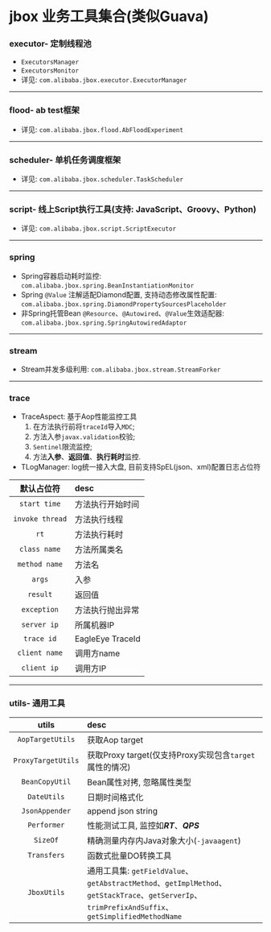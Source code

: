 # jbox 业务工具集合(类似Guava)

### executor- 定制线程池
- `ExecutorsManager`
- `ExecutorsMonitor`
- 详见: `com.alibaba.jbox.executor.ExecutorManager`

---
### flood- ab test框架
- 详见: `com.alibaba.jbox.flood.AbFloodExperiment`

---
### scheduler- 单机任务调度框架
- 详见: `com.alibaba.jbox.scheduler.TaskScheduler`

---
### script- 线上Script执行工具(支持: JavaScript、Groovy、Python)
- 详见: `com.alibaba.jbox.script.ScriptExecutor`

---
### spring
- Spring容器启动耗时监控: `com.alibaba.jbox.spring.BeanInstantiationMonitor`
- Spring `@Value` 注解适配Diamond配置, 支持动态修改属性配置: `com.alibaba.jbox.spring.DiamondPropertySourcesPlaceholder`
- 非Spring托管Bean `@Resource`、`@Autowired`、`@Value`生效适配器: `com.alibaba.jbox.spring.SpringAutowiredAdaptor`

---
### stream
- Stream并发多级利用: `com.alibaba.jbox.stream.StreamForker`

---
### trace
- TraceAspect: 基于Aop性能监控工具
    1. 在方法执行前将`traceId`导入`MDC`;
    2. 方法入参`javax.validation`校验;
    3. `Sentinel`限流监控;
    4. 方法**入参**、**返回值**、**执行耗时**监控.
- TLogManager: log统一接入大盘, 目前支持SpEL(json、xml)配置日志占位符

| 默认占位符 | desc |
| :------: | :-------- |
| `start time`    | 方法执行开始时间 |
| `invoke thread` | 方法执行线程 |
| `rt`            | 方法执行耗时 |
| `class name`    | 方法所属类名 |
| `method name`   | 方法名 |
| `args`          | 入参 |
| `result`        | 返回值 |
| `exception`     | 方法执行抛出异常 |
| `server ip`     | 所属机器IP |
| `trace id`      | EagleEye TraceId | 
| `client name`   | 调用方name |
| `client ip`     | 调用方IP |

---
### utils- 通用工具

| utils | desc |
| :------: | :-------- |
| `AopTargetUtils`   | 获取Aop target |
| `ProxyTargetUtils` | 获取Proxy target(仅支持Proxy实现包含`target`属性的情况) |
| `BeanCopyUtil` | Bean属性对拷, 忽略属性类型 |
| `DateUtils` | 日期时间格式化 |
| `JsonAppender` | append json string |
| `Performer` | 性能测试工具, 监控如***RT***、***QPS*** |
| `SizeOf` | 精确测量内存内Java对象大小(`-javaagent`) |
| `Transfers` | 函数式批量DO转换工具 |
| `JboxUtils` | 通用工具集: `getFieldValue`、`getAbstractMethod`、`getImplMethod`、`getStackTrace`、`getServerIp`、`trimPrefixAndSuffix`、`getSimplifiedMethodName` |